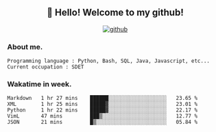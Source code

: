 <h2 align="center">👋 Hello! Welcome to my github! </h2>
<p align="center">
  <a href="https://github.com/usergwen"><img src="https://img.shields.io/badge/GitHub-24292e" alt="github"></a>
</p>

### About me.

```Plain Text
Programming language : Python, Bash, SQL, Java, Javascript, etc...
Current occupation : SDET
```
### Wakatime in week.

<!--START_SECTION:waka-->
```text
Markdown   1 hr 27 mins    ██████░░░░░░░░░░░░░░░░░░░   23.65 % 
XML        1 hr 25 mins    █████▓░░░░░░░░░░░░░░░░░░░   23.01 % 
Python     1 hr 22 mins    █████▓░░░░░░░░░░░░░░░░░░░   22.17 % 
VimL       47 mins         ███▒░░░░░░░░░░░░░░░░░░░░░   12.77 % 
JSON       21 mins         █▒░░░░░░░░░░░░░░░░░░░░░░░   05.84 % 
```
<!--END_SECTION:waka-->
